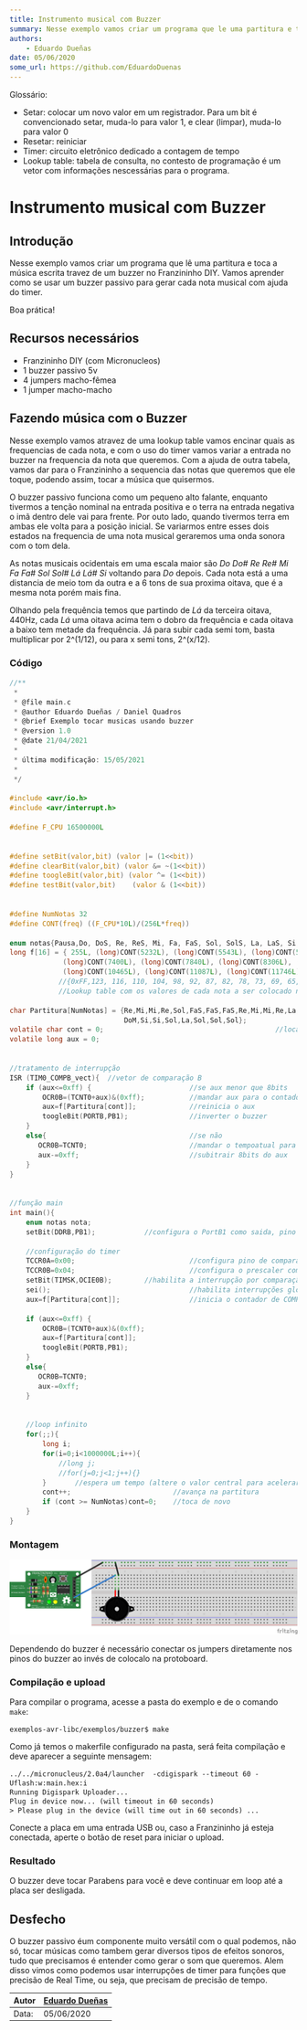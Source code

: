 ```yaml
---
title: Instrumento musical com Buzzer
summary: Nesse exemplo vamos criar um programa que le uma partitura e toca a música escrita travez de um buzzer no Franzininho DIY
authors:
    - Eduardo Dueñas
date: 05/06/2020
some_url: https://github.com/EduardoDuenas
---
```


Glossário:

- Setar: colocar um novo valor em um registrador. Para um bit é convencionado setar, muda-lo para valor 1, e clear (limpar), muda-lo para valor 0
- Resetar: reiniciar
- Timer: circuito eletrônico dedicado a contagem de tempo
- Lookup table: tabela de consulta, no contesto de programação é um vetor com informações nescessárias para o programa.

# **Instrumento musical com Buzzer**

## **Introdução** 

Nesse exemplo vamos criar um programa que lê uma partitura e toca a música escrita travez de um buzzer no Franzininho DIY. Vamos aprender como se usar um buzzer passivo para gerar cada nota musical com ajuda do timer.

Boa prática!

## **Recursos necessários**

- Franzininho DIY (com Micronucleos)
- 1 buzzer passivo 5v
- 4 jumpers macho-fêmea
- 1 jumper macho-macho

## **Fazendo música com o Buzzer**

Nesse exemplo vamos atravez de uma lookup table vamos encinar quais as frequencias de cada nota, e com o uso do timer vamos variar a entrada no buzzer na frequencia da nota que queremos. Com a ajuda de outra tabela, vamos dar para o Franzininho a sequencia das notas que queremos que ele toque, podendo assim, tocar a música que quisermos. 

O buzzer passivo funciona como um pequeno alto falante, enquanto tivermos a tenção nominal na entrada positiva e o terra na entrada negativa o imã dentro dele vai para frente. Por outo lado, quando tivermos terra em ambas ele volta para a posição inicial. Se variarmos entre esses dois estados na frequencia de uma nota musical geraremos uma onda sonora com o tom dela.

As notas musicais ocidentais em uma escala maior são *Do Do# Re Re# Mi Fa Fa# Sol Sol# Lá Lá# Si* voltando para *Do* depois. Cada nota está a uma distancia de meio tom da outra e a 6 tons de sua proxima oitava, que é a mesma nota porém mais fina.

Olhando pela frequência temos que partindo de *Lá* da terceira oitava, 440Hz, cada *Lá* uma oitava acima tem o dobro da frequência e cada oitava a baixo tem metade da frequência. Já para subir cada semi tom, basta multiplicar por 2^(1/12), ou para x semi tons, 2^(x/12).

### **Código**
```c
//**
 * 
 * @file main.c
 * @author Eduardo Dueñas / Daniel Quadros
 * @brief Exemplo tocar musicas usando buzzer
 * @version 1.0
 * @date 21/04/2021
 * 
 * última modificação: 15/05/2021
 * 
 */

#include <avr/io.h>
#include <avr/interrupt.h>

#define F_CPU 16500000L


#define setBit(valor,bit) (valor |= (1<<bit))
#define clearBit(valor,bit) (valor &= ~(1<<bit))
#define toogleBit(valor,bit) (valor ^= (1<<bit))
#define testBit(valor,bit)    (valor & (1<<bit))


#define NumNotas 32
#define CONT(freq) ((F_CPU*10L)/(256L*freq))

enum notas{Pausa,Do, DoS, Re, ReS, Mi, Fa, FaS, Sol, SolS, La, LaS, Si, DoM, DoSM, ReM};
long f[16] = { 255L, (long)CONT(5232L), (long)CONT(5543L), (long)CONT(5873L), (long)CONT(6222L), (long)CONT(6592L), (long)CONT(6984L),
             (long)CONT(7400L), (long)CONT(7840L), (long)CONT(8306L), (long)CONT(8800L), (long)CONT(9323L), (long)CONT(9877L),
             (long)CONT(10465L), (long)CONT(11087L), (long)CONT(11746L)};
            //{0xFF,123, 116, 110, 104, 98, 92, 87, 82, 78, 73, 69, 65, 62, 58, 54}
            //Lookup table com os valores de cada nota a ser colocado na flag do timer
            
char Partitura[NumNotas] = {Re,Mi,Mi,Re,Sol,FaS,FaS,FaS,Re,Mi,Mi,Re,La,Sol,Sol,Sol,Re,ReM,ReM,Si,Sol,FaS,FaS,Mi,
                            DoM,Si,Si,Sol,La,Sol,Sol,Sol};                          //partitura da música
volatile char cont = 0;                                          //local da partitura
volatile long aux = 0;


//tratamento de interrupção 
ISR (TIM0_COMPB_vect){  //vetor de comparação B
    if (aux<=0xff) {                        //se aux menor que 8bits 
        OCR0B=(TCNT0+aux)&(0xff);           //mandar aux para o contador
        aux=f[Partitura[cont]];             //reinicia o aux
        toogleBit(PORTB,PB1);               //inverter o buzzer
    }
    else{                                   //se não
       OCR0B=TCNT0;                         //mandar o tempoatual para o contador, o mesmo que esperar um overflow
       aux-=0xff;                           //subitrair 8bits do aux
    }            
}


//função main
int main(){
    enum notas nota;  
    setBit(DDRB,PB1);            //configura o PortB1 como saida, pino do buzzer

    //configuração do timer
    TCCR0A=0x00;                            //configura pino de compararação desconectado
    TCCR0B=0x04;                            //configura o prescaler como 256
    setBit(TIMSK,OCIE0B);        //habilita a interrupção por comparação de COMPB
    sei();                                  //habilita interrupções globais
    aux=f[Partitura[cont]];                 //inicia o contador de COMPB

    if (aux<=0xff) {
        OCR0B=(TCNT0+aux)&(0xff);
        aux=f[Partitura[cont]];
        toogleBit(PORTB,PB1);
    }
    else{
       OCR0B=TCNT0;
       aux-=0xff;
    }
    

    //loop infinito
    for(;;){                       
        long i;
        for(i=0;i<1000000L;i++){
            //long j;
            //for(j=0;j<1;j++){}
        }       //espera um tempo (altere o valor central para acelerar ou desacelerar a música)
        cont++;                         //avança na partitura
        if (cont >= NumNotas)cont=0;    //toca de novo
    }
}
```

### **Montagem**

![circuito buzzer](img/0x07/Exemplo_Buzzer_Circuito.png)

Dependendo do buzzer é necessário conectar os jumpers diretamente nos pinos do buzzer ao invés de colocalo na protoboard.

### **Compilação e upload**

Para compilar o programa, acesse a pasta do exemplo e de o comando `make`:
```
exemplos-avr-libc/exemplos/buzzer$ make
```
Como já temos o makerfile configurado na pasta, será feita compilação e deve aparecer a seguinte mensagem:

```
../../micronucleus/2.0a4/launcher  -cdigispark --timeout 60 -Uflash:w:main.hex:i
Running Digispark Uploader...
Plug in device now... (will timeout in 60 seconds)
> Please plug in the device (will time out in 60 seconds) ...
```
Conecte a placa em uma entrada USB ou, caso a Franzininho já esteja conectada, aperte o botão de reset para iniciar o upload.

### **Resultado**

O buzzer deve tocar Parabens para você e deve continuar em loop até a placa ser desligada.

## **Desfecho**

O buzzer passivo éum componente muito versátil com o qual podemos, não só, tocar músicas como tambem gerar diversos tipos de efeitos sonoros, tudo que precisamos é entender como gerar o som que queremos. Alem disso vimos como podemos usar interrupções de timer para funções que precisão de Real Time, ou seja, que precisam de precisão de tempo.


| Autor | [Eduardo Dueñas](https://github.com/EduardoDuenas) |
|-------|-------------|
| Data: | 05/06/2020  |